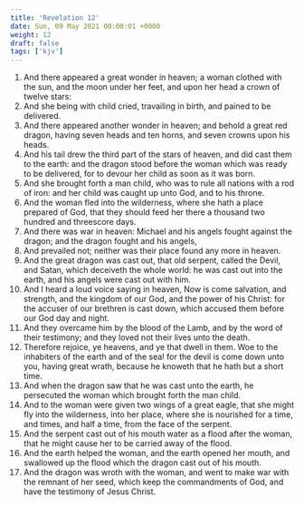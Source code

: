 ```yaml
---
title: 'Revelation 12'
date: Sun, 09 May 2021 00:00:01 +0000
weight: 12
draft: false
tags: ['kjv'] 
---
```


1. And there appeared a great wonder in heaven; a woman clothed with the sun, and the moon under her feet, and upon her head a crown of twelve stars:
2. And she being with child cried, travailing in birth, and pained to be delivered.
3. And there appeared another wonder in heaven; and behold a great red dragon, having seven heads and ten horns, and seven crowns upon his heads.
4. And his tail drew the third part of the stars of heaven, and did cast them to the earth: and the dragon stood before the woman which was ready to be delivered, for to devour her child as soon as it was born.
5. And she brought forth a man child, who was to rule all nations with a rod of iron: and her child was caught up unto God, and to his throne.
6. And the woman fled into the wilderness, where she hath a place prepared of God, that they should feed her there a thousand two hundred and threescore days.
7. And there was war in heaven: Michael and his angels fought against the dragon; and the dragon fought and his angels,
8. And prevailed not; neither was their place found any more in heaven.
9. And the great dragon was cast out, that old serpent, called the Devil, and Satan, which deceiveth the whole world: he was cast out into the earth, and his angels were cast out with him.
10. And I heard a loud voice saying in heaven, Now is come salvation, and strength, and the kingdom of our God, and the power of his Christ: for the accuser of our brethren is cast down, which accused them before our God day and night.
11. And they overcame him by the blood of the Lamb, and by the word of their testimony; and they loved not their lives unto the death.
12. Therefore rejoice, ye heavens, and ye that dwell in them. Woe to the inhabiters of the earth and of the sea! for the devil is come down unto you, having great wrath, because he knoweth that he hath but a short time.
13. And when the dragon saw that he was cast unto the earth, he persecuted the woman which brought forth the man child.
14. And to the woman were given two wings of a great eagle, that she might fly into the wilderness, into her place, where she is nourished for a time, and times, and half a time, from the face of the serpent.
15. And the serpent cast out of his mouth water as a flood after the woman, that he might cause her to be carried away of the flood.
16. And the earth helped the woman, and the earth opened her mouth, and swallowed up the flood which the dragon cast out of his mouth.
17. And the dragon was wroth with the woman, and went to make war with the remnant of her seed, which keep the commandments of God, and have the testimony of Jesus Christ.
